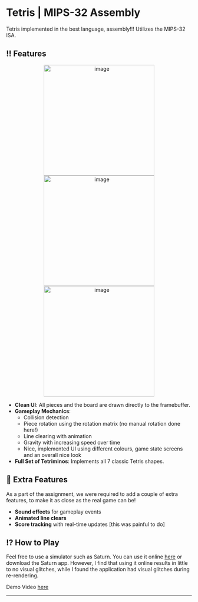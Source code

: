 # Tetris | MIPS-32 Assembly
Tetris implemented in the best language, assembly!!! Utilizes the MIPS-32 ISA. 

## ‼️ Features
<p align="center">
 <img width="300" height="300" alt="image" src="https://github.com/user-attachments/assets/37643002-2b1a-491c-abf9-4abd33b46461" />
 <img width="300" height="300" alt="image" src="https://github.com/user-attachments/assets/ec6069e4-c3de-45c2-9381-4d7bdc4c8dd8" />
 <img width="300" height="300" alt="image" src="https://github.com/user-attachments/assets/cfba9873-b315-4b83-bd85-d18426603bd3" />

</p>

* **Clean UI**: All pieces and the board are drawn directly to the framebuffer.
* **Gameplay Mechanics**:
  * Collision detection
  * Piece rotation using the rotation matrix (no manual rotation done here!)
  * Line clearing with animation
  * Gravity with increasing speed over time
  * Nice, implemented UI using different colours, game state screens and an overall nice look
* **Full Set of Tetriminos**: Implements all 7 classic Tetris shapes.

## 💫 Extra Features

As a part of the assignment, we were required to add a couple of extra features, to make it as close as the real game can be! 

* **Sound effects** for gameplay events
* **Animated line clears**
* **Score tracking** with real-time updates [this was painful to do]  

## ⁉️ How to Play

Feel free to use a simulator such as Saturn. You can use it online [here](https://1whatleytay.github.io/saturn) or download the Saturn app. However, I find that using it online results in little to no visual glitches, while I found the application had visual glitches during re-rendering. 

Demo Video [here](https://youtu.be/prbFt9lTNss)

---
